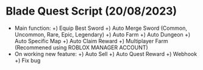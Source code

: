 # Blade Quest Script (20/08/2023)
- Main function: 
  +) Equip Best Sword
  +) Auto Merge Sword (Common, Uncommon, Rare, Epic, Legendary)
  +) Auto Farm
  +) Auto Dungeon
  +) Auto Specific Map
  +) Auto Claim Reward
  +) Multiplayer Farm (Recommened using ROBLOX MANAGER ACCOUNT)
- On working new feature:
  +) Auto Sell
  +) Auto Quest Reward
  +) Webhook
  +) Fix bug
